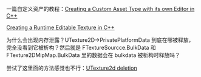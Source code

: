 一篇自定义资产的教程：[Creating a Custom Asset Type with its own Editor in C++](https://dev.epicgames.com/community/learning/tutorials/vyKB/unreal-engine-creating-a-custom-asset-type-with-its-own-editor-in-c)

[Creating a Runtime Editable Texture in C++](https://dev.epicgames.com/community/learning/tutorials/ow9v/unreal-engine-creating-a-runtime-editable-texture-in-c)

为什么会出现内存泄露？UTexture2D->PrivatePlatformData 到底在哪被释放，完全没看到它被析构？然后就是 FTextureSourcce.BulkData 和 FTexture2DMipMap.BulkData 里的数据会在 bulkdata 被析构时释放吗？

尝试了这里面的方法感觉也不行：[UTexture2d deletion](https://forums.unrealengine.com/t/utexture2d-deletion/411798)